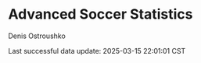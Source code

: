 # Advanced Soccer Statistics
Denis Ostroushko

<!-- gfm -->

Last successful data update: 2025-03-15 22:01:01 CST

